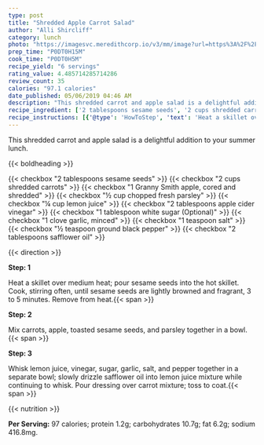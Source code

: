 ```yaml
---
type: post
title: "Shredded Apple Carrot Salad"
author: "Alli Shircliff"
category: lunch
photo: "https://imagesvc.meredithcorp.io/v3/mm/image?url=https%3A%2F%2Fimages.media-allrecipes.com%2Fuserphotos%2F4578989.jpg"
prep_time: "P0DT0H15M"
cook_time: "P0DT0H5M"
recipe_yield: "6 servings"
rating_value: 4.485714285714286
review_count: 35
calories: "97.1 calories"
date_published: 05/06/2019 04:46 AM
description: "This shredded carrot and apple salad is a delightful addition to your summer lunch."
recipe_ingredient: ['2 tablespoons sesame seeds', '2 cups shredded carrots', '1 Granny Smith apple, cored and shredded', '½ cup chopped fresh parsley', '¼ cup lemon juice', '2 tablespoons apple cider vinegar', '1 tablespoon white sugar', '1 clove garlic, minced', '1 teaspoon salt', '½ teaspoon ground black pepper', '2 tablespoons safflower oil']
recipe_instructions: [{'@type': 'HowToStep', 'text': 'Heat a skillet over medium heat; pour sesame seeds into the hot skillet. Cook, stirring often, until sesame seeds are lightly browned and fragrant, 3 to 5 minutes. Remove from heat.\n'}, {'@type': 'HowToStep', 'text': 'Mix carrots, apple, toasted sesame seeds, and parsley together in a bowl.\n'}, {'@type': 'HowToStep', 'text': 'Whisk lemon juice, vinegar, sugar, garlic, salt, and pepper together in a separate bowl; slowly drizzle safflower oil into lemon juice mixture while continuing to whisk. Pour dressing over carrot mixture; toss to coat.\n'}]
---
```


This shredded carrot and apple salad is a delightful addition to your summer lunch. 

{{< boldheading >}}

{{< checkbox "2 tablespoons sesame seeds" >}}
{{< checkbox "2 cups shredded carrots" >}}
{{< checkbox "1  Granny Smith apple, cored and shredded" >}}
{{< checkbox "½ cup chopped fresh parsley" >}}
{{< checkbox "¼ cup lemon juice" >}}
{{< checkbox "2 tablespoons apple cider vinegar" >}}
{{< checkbox "1 tablespoon white sugar  (Optional)" >}}
{{< checkbox "1 clove garlic, minced" >}}
{{< checkbox "1 teaspoon salt" >}}
{{< checkbox "½ teaspoon ground black pepper" >}}
{{< checkbox "2 tablespoons safflower oil" >}}


{{< direction >}}

**Step: 1**

Heat a skillet over medium heat; pour sesame seeds into the hot skillet. Cook, stirring often, until sesame seeds are lightly browned and fragrant, 3 to 5 minutes. Remove from heat.{{< span >}}

**Step: 2**

Mix carrots, apple, toasted sesame seeds, and parsley together in a bowl.{{< span >}}

**Step: 3**

Whisk lemon juice, vinegar, sugar, garlic, salt, and pepper together in a separate bowl; slowly drizzle safflower oil into lemon juice mixture while continuing to whisk. Pour dressing over carrot mixture; toss to coat.{{< span >}}

{{< nutrition >}}

**Per Serving:** 97 calories; protein 1.2g; carbohydrates 10.7g; fat 6.2g; sodium 416.8mg.